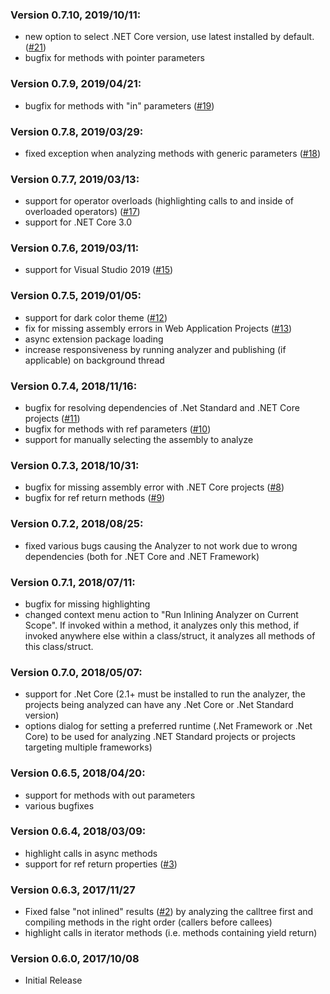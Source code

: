 ### Version 0.7.10, 2019/10/11:

* new option to select .NET Core version, use latest installed by default. ([#21](https://github.com/szehetner/InliningAnalyzer/issues/21))
* bugfix for methods with pointer parameters

### Version 0.7.9, 2019/04/21:

* bugfix for methods with "in" parameters ([#19](https://github.com/szehetner/InliningAnalyzer/issues/19))

### Version 0.7.8, 2019/03/29:

* fixed exception when analyzing methods with generic parameters ([#18](https://github.com/szehetner/InliningAnalyzer/issues/18))

### Version 0.7.7, 2019/03/13:

* support for operator overloads (highlighting calls to and inside of overloaded operators) ([#17](https://github.com/szehetner/InliningAnalyzer/issues/17))
* support for .NET Core 3.0

### Version 0.7.6, 2019/03/11:

* support for Visual Studio 2019 ([#15](https://github.com/szehetner/InliningAnalyzer/issues/15))

### Version 0.7.5, 2019/01/05:

* support for dark color theme ([#12](https://github.com/szehetner/InliningAnalyzer/issues/12))
* fix for missing assembly errors in Web Application Projects ([#13](https://github.com/szehetner/InliningAnalyzer/issues/13))
* async extension package loading
* increase responsiveness by running analyzer and publishing (if applicable) on background thread

### Version 0.7.4, 2018/11/16:

* bugfix for resolving dependencies of .Net Standard and .NET Core projects ([#11](https://github.com/szehetner/InliningAnalyzer/issues/11))
* bugfix for methods with ref parameters ([#10](https://github.com/szehetner/InliningAnalyzer/issues/10))
* support for manually selecting the assembly to analyze

### Version 0.7.3, 2018/10/31:

* bugfix for missing assembly error with .NET Core projects ([#8](https://github.com/szehetner/InliningAnalyzer/issues/8))
* bugfix for ref return methods  ([#9](https://github.com/szehetner/InliningAnalyzer/issues/9))

### Version 0.7.2, 2018/08/25:

* fixed various bugs causing the Analyzer to not work due to wrong dependencies (both for .NET Core and .NET Framework)

### Version 0.7.1, 2018/07/11:

* bugfix for missing highlighting
* changed context menu action to "Run Inlining Analyzer on Current Scope". If invoked within a method, it analyzes only this method, if invoked anywhere else within a class/struct, it analyzes all methods of this class/struct.

### Version 0.7.0, 2018/05/07:

* support for .Net Core (2.1+ must be installed to run the analyzer, the projects being analyzed can have any .Net Core or .Net Standard version)
* options dialog for setting a preferred runtime (.Net Framework or .Net Core) to be used for analyzing .NET Standard projects or projects targeting multiple frameworks)

### Version 0.6.5, 2018/04/20:

* support for methods with out parameters
* various bugfixes

### Version 0.6.4, 2018/03/09:

* highlight calls in async methods
* support for ref return properties ([#3](https://github.com/szehetner/InliningAnalyzer/issues/3))

### Version 0.6.3, 2017/11/27

* Fixed false "not inlined" results ([#2](https://github.com/szehetner/InliningAnalyzer/issues/2)) by analyzing the calltree first and compiling methods in the right order (callers before callees)
* highlight calls in iterator methods (i.e. methods containing yield return)

### Version 0.6.0, 2017/10/08
* Initial Release
